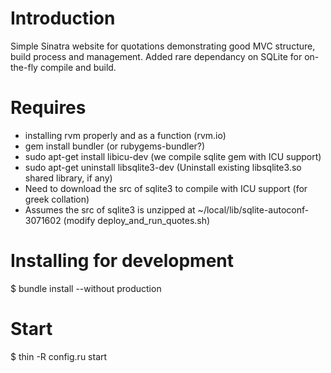 # Introduction
Simple Sinatra website for quotations demonstrating good MVC structure, build process and management. 
Added rare dependancy on SQLite for on-the-fly compile and build.

# Requires
* installing rvm properly and as a function (rvm.io)
* gem install bundler  (or rubygems-bundler?)
* sudo apt-get install libicu-dev (we compile sqlite gem with ICU support)
* sudo apt-get uninstall libsqlite3-dev (Uninstall existing libsqlite3.so shared library, if any)
* Need to download the src of sqlite3 to compile with ICU support (for greek collation)
* Assumes the src of sqlite3 is unzipped at ~/local/lib/sqlite-autoconf-3071602 (modify deploy_and_run_quotes.sh)

# Installing for development
$ bundle install --without production

# Start
$ thin -R config.ru start

